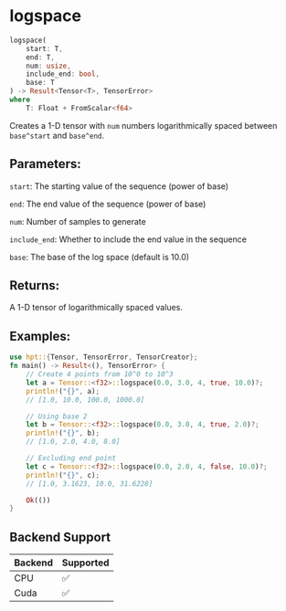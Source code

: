 # logspace
```rust
logspace(
    start: T,
    end: T,
    num: usize,
    include_end: bool,
    base: T
) -> Result<Tensor<T>, TensorError>
where
    T: Float + FromScalar<f64>
```
Creates a 1-D tensor with `num` numbers logarithmically spaced between `base^start` and `base^end`.

## Parameters:
`start`: The starting value of the sequence (power of base)

`end`: The end value of the sequence (power of base)

`num`: Number of samples to generate

`include_end`: Whether to include the end value in the sequence

`base`: The base of the log space (default is 10.0)

## Returns:
A 1-D tensor of logarithmically spaced values.

## Examples:
```rust
use hpt::{Tensor, TensorError, TensorCreator};
fn main() -> Result<(), TensorError> {
    // Create 4 points from 10^0 to 10^3
    let a = Tensor::<f32>::logspace(0.0, 3.0, 4, true, 10.0)?;
    println!("{}", a);
    // [1.0, 10.0, 100.0, 1000.0]

    // Using base 2
    let b = Tensor::<f32>::logspace(0.0, 3.0, 4, true, 2.0)?;
    println!("{}", b);
    // [1.0, 2.0, 4.0, 8.0]

    // Excluding end point
    let c = Tensor::<f32>::logspace(0.0, 2.0, 4, false, 10.0)?;
    println!("{}", c);
    // [1.0, 3.1623, 10.0, 31.6228]

    Ok(())
}
```
## Backend Support
| Backend | Supported |
|---------|-----------|
| CPU     | ✅         |
| Cuda    | ✅        |